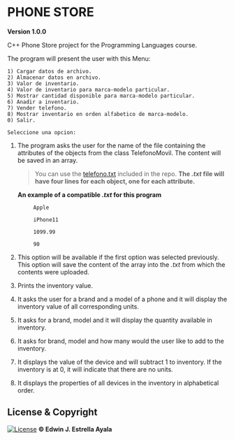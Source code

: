 # PHONE STORE
**Version 1.0.0**

C++ Phone Store project for the Programming Languages course.

The program will present the user with this Menu:
```
1) Cargar datos de archivo.
2) Almacenar datos en archivo.
3) Valor de inventario.
4) Valor de inventario para marca-modelo particular.
5) Mostrar cantidad disponible para marca-modelo particular.
6) Anadir a inventario.
7) Vender telefono.
8) Mostrar inventario en orden alfabetico de marca-modelo.
0) Salir.

Seleccione una opcion:
```

1. The program asks the user  for the name of the file containing the attributes of the objects from the class TelefonoMovil. The content will be saved in an array.

	>You can use the [telefono.txt](https://github.com/pdeguayaba/phone-store-cpp/blob/master/telefono.txt "telefono.txt") included in the repo.
	>**The *.txt* file will have four lines for each object, one for each attribute.**

	**An example of a compatible *.txt* for this program**

			Apple

			iPhone11

			1099.99

			90

2. This option will be available if the first option was selected previously. This option will save the content of the array into the *.txt* from which the contents were uploaded.
3. Prints the inventory value.
4. It asks the user for a brand and a model of a phone and it will display the inventory value of all corresponding units.
5. It asks for a brand, model and it will display the quantity available in inventory.
6. It asks for brand, model and how many would the user like to add to the inventory.
7. It displays the value of the device and will subtract 1 to inventory. If the inventory is at 0, it will indicate that there are no units.
8. It displays the properties of all devices in the inventory in alphabetical order. 

## License & Copyright
[![License](https://img.shields.io/github/license/pdeguayaba/phone-store-cpp)](https://github.com/pdeguayaba/phone-store-cpp/blob/master/LICENSE)
**© Edwin J. Estrella Ayala**
